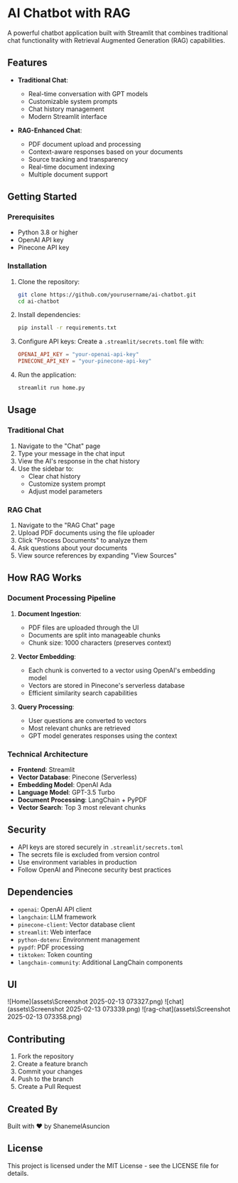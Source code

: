 # AI Chatbot with RAG

A powerful chatbot application built with Streamlit that combines traditional chat functionality with Retrieval Augmented Generation (RAG) capabilities.

## Features

- **Traditional Chat**:
  - Real-time conversation with GPT models
  - Customizable system prompts
  - Chat history management
  - Modern Streamlit interface

- **RAG-Enhanced Chat**:
  - PDF document upload and processing
  - Context-aware responses based on your documents
  - Source tracking and transparency
  - Real-time document indexing
  - Multiple document support

## Getting Started

### Prerequisites

- Python 3.8 or higher
- OpenAI API key
- Pinecone API key

### Installation

1. Clone the repository:
   ```bash
   git clone https://github.com/yourusername/ai-chatbot.git
   cd ai-chatbot
   ```

2. Install dependencies:
   ```bash
   pip install -r requirements.txt
   ```

3. Configure API keys:
   Create a `.streamlit/secrets.toml` file with:
   ```toml
   OPENAI_API_KEY = "your-openai-api-key"
   PINECONE_API_KEY = "your-pinecone-api-key"
   ```

4. Run the application:
   ```bash
   streamlit run home.py
   ```

## Usage

### Traditional Chat

1. Navigate to the "Chat" page
2. Type your message in the chat input
3. View the AI's response in the chat history
4. Use the sidebar to:
   - Clear chat history
   - Customize system prompt
   - Adjust model parameters

### RAG Chat

1. Navigate to the "RAG Chat" page
2. Upload PDF documents using the file uploader
3. Click "Process Documents" to analyze them
4. Ask questions about your documents
5. View source references by expanding "View Sources"

## How RAG Works

### Document Processing Pipeline

1. **Document Ingestion**:
   - PDF files are uploaded through the UI
   - Documents are split into manageable chunks
   - Chunk size: 1000 characters (preserves context)

2. **Vector Embedding**:
   - Each chunk is converted to a vector using OpenAI's embedding model
   - Vectors are stored in Pinecone's serverless database
   - Efficient similarity search capabilities

3. **Query Processing**:
   - User questions are converted to vectors
   - Most relevant chunks are retrieved
   - GPT model generates responses using the context

### Technical Architecture

- **Frontend**: Streamlit
- **Vector Database**: Pinecone (Serverless)
- **Embedding Model**: OpenAI Ada
- **Language Model**: GPT-3.5 Turbo
- **Document Processing**: LangChain + PyPDF
- **Vector Search**: Top 3 most relevant chunks

## Security

- API keys are stored securely in `.streamlit/secrets.toml`
- The secrets file is excluded from version control
- Use environment variables in production
- Follow OpenAI and Pinecone security best practices

## Dependencies

- `openai`: OpenAI API client
- `langchain`: LLM framework
- `pinecone-client`: Vector database client
- `streamlit`: Web interface
- `python-dotenv`: Environment management
- `pypdf`: PDF processing
- `tiktoken`: Token counting
- `langchain-community`: Additional LangChain components

## UI
![Home](assets\Screenshot 2025-02-13 073327.png)
![chat](assets\Screenshot 2025-02-13 073339.png)
![rag-chat](assets\Screenshot 2025-02-13 073358.png)

## Contributing

1. Fork the repository
2. Create a feature branch
3. Commit your changes
4. Push to the branch
5. Create a Pull Request

## Created By

Built with ❤️ by ShanemelAsuncion

## License

This project is licensed under the MIT License - see the LICENSE file for details.